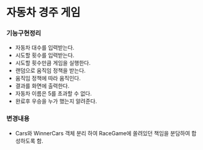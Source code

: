 # 자동차 경주 게임

### 기능구현정리
* 자동차 대수를 입력받는다.
* 시도할 횟수를 입력받는다.
* 시도할 횟수만큼 게임을 실행한다.
* 랜덤으로 움직임 정책을 받는다.
* 움직임 정책에 따라 움직인다.
* 결과를 화면에 출력한다.
* 자동차 이름은 5를 초과할 수 없다.
* 완료후 우승을 누가 했는지 알려준다.


### 변경내용
* Cars와 WinnerCars 객체 분리 하여 RaceGame에 쏠려있던 책임을 분담하여 합성하도록 함.

###

